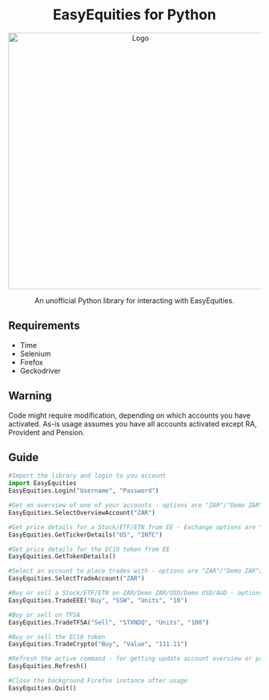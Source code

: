 <h1 align="center">EasyEquities for Python</h1>

<p align="center">
  <img width="512" src="https://github.com/lohanjs/images/blob/main/EasyEquities.png?raw=true" alt="Logo">
</p>

<p align="center">An unofficial Python library for interacting with EasyEquities.</p>

## Requirements
- Time
- Selenium
- Firefox
- Geckodriver

## Warning
Code might require modification, depending on which accounts you have activated. As-is usage assumes you have all accounts activated except RA, Provident and Pension.

## Guide
```python
#Import the library and login to you account
import EasyEquities
EasyEquities.Login("Username", "Password")

#Get an overview of one of your accounts - options are "ZAR"/"Demo ZAR"/"TFSA"/"USD"/"Demo USD"/"AUD"
EasyEquities.SelectOverviewAccount("ZAR")

#Get price details for a Stock/ETF/ETN from EE - Exchange options are "ZA"/"US"/"AU"
EasyEquities.GetTickerDetails("US", "INTC")

#Get price details for the EC10 token from EE
EasyEquities.GetTokenDetails()

#Select an account to place trades with - options are "ZAR"/"Demo ZAR"/"TFSA"/"USD"/"Demo USD"/"AUD" - has to be set before continuing with commands below
EasyEquities.SelectTradeAccount("ZAR")

#Buy or sell a Stock/ETF/ETN on ZAR/Demo ZAR/USD/Demo USD/AUD - options are "Buy"/"Sell", "Value"/"Units" (for choosing a currency value or instrument amount/percentage)
EasyEquities.TradeEEE("Buy", "SSW", "Units", "10")

#Buy or sell on TFSA
EasyEquities.TradeTFSA("Sell", "STXNDQ", "Units", "100")

#Buy or sell the EC10 token
EasyEquities.TradeCrypto("Buy", "Value", "111.11")

#Refresh the active command - for getting update account overview or price details
EasyEquities.Refresh()

#Close the background Firefox instance after usage
EasyEquities.Quit()
```
